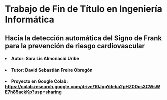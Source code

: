 # Trabajo de Fin de Título en Ingeniería Informática
## Hacia la detección automática del Signo de Frank para la prevención de riesgo cardiovascular
#### <li> Autor: Sara Lis Almonacid Uribe
#### <li> Tutor: David Sebastián Freire Obregón 
#### <li> Proyecto en Google Colab: https://colab.research.google.com/drive/10JppYdeba2pHZ0Dcs3CWsWE7h85ackKp?usp=sharing
